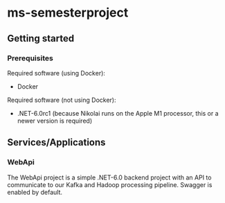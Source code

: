 # ms-semesterproject

## Getting started

### Prerequisites

Required software (using Docker):

- Docker


Required software (not using Docker):

- .NET-6.0rc1 (because Nikolai runs on the Apple M1 processor, this or a newer version is required)

## Services/Applications

### WebApi

The WebApi project is a simple .NET-6.0 backend project with an API to communicate to our Kafka and Hadoop processing pipeline. Swagger is enabled by default.
